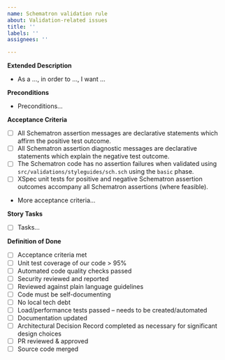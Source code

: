 ```yaml
---
name: Schematron validation rule
about: Validation-related issues
title: ''
labels: ''
assignees: ''

---
```


**Extended Description**
- As a …, in order to …, I want …

**Preconditions**
- Preconditions…

**Acceptance Criteria**
- [ ] All Schematron assertion messages are declarative statements which affirm the positive test outcome.
- [ ] All Schematron assertion diagnostic messages are declarative statements which explain the negative test outcome.
- [ ] The Schematron code has no assertion failures when validated using `src/validations/styleguides/sch.sch` using the `basic` phase.
- [ ] XSpec unit tests for positive and negative Schematron assertion outcomes accompany all Schematron assertions (where feasible).
- More acceptance criteria…

**Story Tasks**
- [ ] Tasks…

**Definition of Done**
 - [ ] Acceptance criteria met
 - [ ] Unit test coverage of our code > 95%
 - [ ] Automated code quality checks passed
 - [ ] Security reviewed and reported
 - [ ] Reviewed against plain language guidelines
 - [ ] Code must be self-documenting
 - [ ] No local tech debt
 - [ ] Load/performance tests passed – needs to be created/automated
 - [ ] Documentation updated
 - [ ] Architectural Decision Record completed as necessary for significant design choices
 - [ ] PR reviewed & approved
 - [ ] Source code merged
